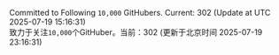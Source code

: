 Committed to Following `10,000` GitHubers. Current: <!-- FOLLOWING_COUNT -->302<!-- FOLLOWING_COUNT --> (Update at UTC <!-- LAST_UPDATED -->2025-07-19 15:16:31<!-- LAST_UPDATED -->)<br>
致力于关注`10,000`个GitHuber。当前：<!-- FOLLOWING_COUNT -->302<!-- FOLLOWING_COUNT --> (更新于北京时间 <!-- LAST_UPDATED_CST -->2025-07-19 23:16:31<!-- LAST_UPDATED_CST -->)
